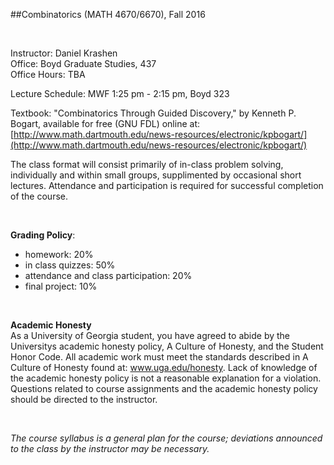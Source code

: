 ##Combinatorics (MATH 4670/6670), Fall 2016

<br />

Instructor: Daniel Krashen   
Office: Boyd Graduate Studies, 437   
Office Hours: TBA   

Lecture Schedule: MWF 1:25 pm - 2:15 pm, Boyd 323

Textbook: "Combinatorics Through Guided Discovery," by Kenneth P. Bogart, available for free (GNU FDL) online at:  
[http://www.math.dartmouth.edu/news-resources/electronic/kpbogart/](http://www.math.dartmouth.edu/news-resources/electronic/kpbogart/)

The class format will consist primarily of in-class problem solving, individually and within small groups, supplimented by occasional short lectures. Attendance and participation is required for successful completion of the course.

<br />

**Grading Policy**:  

 - homework: 20%
 - in class quizzes: 50%
 - attendance and class participation: 20% 
 - final project: 10%

<br />
**Academic Honesty**   As a University of Georgia student, you have agreed to abide by the Universitys academic honesty policy, A Culture of Honesty, and the Student Honor Code. All academic work must meet the standards described in A Culture of Honesty found at: www.uga.edu/honesty. Lack of knowledge of the academic honesty policy is not a reasonable explanation for a violation. Questions related to course assignments and the academic honesty policy should be directed to the instructor.<br />*The course syllabus is a general plan for the course; deviations announced to the class by the instructor may be necessary.*